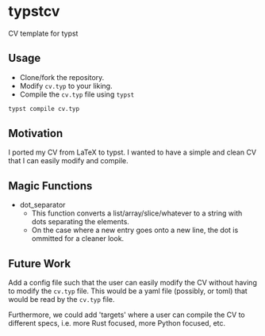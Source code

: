# typstcv

CV template for typst

## Usage

- Clone/fork the repository.
- Modify `cv.typ` to your liking.
- Compile the `cv.typ` file using `typst`

```bash
typst compile cv.typ
```

## Motivation

I ported my CV from LaTeX to typst. I wanted to have a simple and clean CV that I can easily modify and compile.

## Magic Functions

- dot_separator
  - This function converts a list/array/slice/whatever to a string with dots separating the elements.
  - On the case where a new entry goes onto a new line, the dot is ommitted for a cleaner look.

## Future Work

Add a config file such that the user can easily modify the CV without having to modify the `cv.typ` file.
This would be a yaml file (possibly, or toml) that would be read by the `cv.typ` file.

Furthermore, we could add 'targets' where a user can compile the CV to different specs, i.e. more Rust focused, more Python focused, etc.